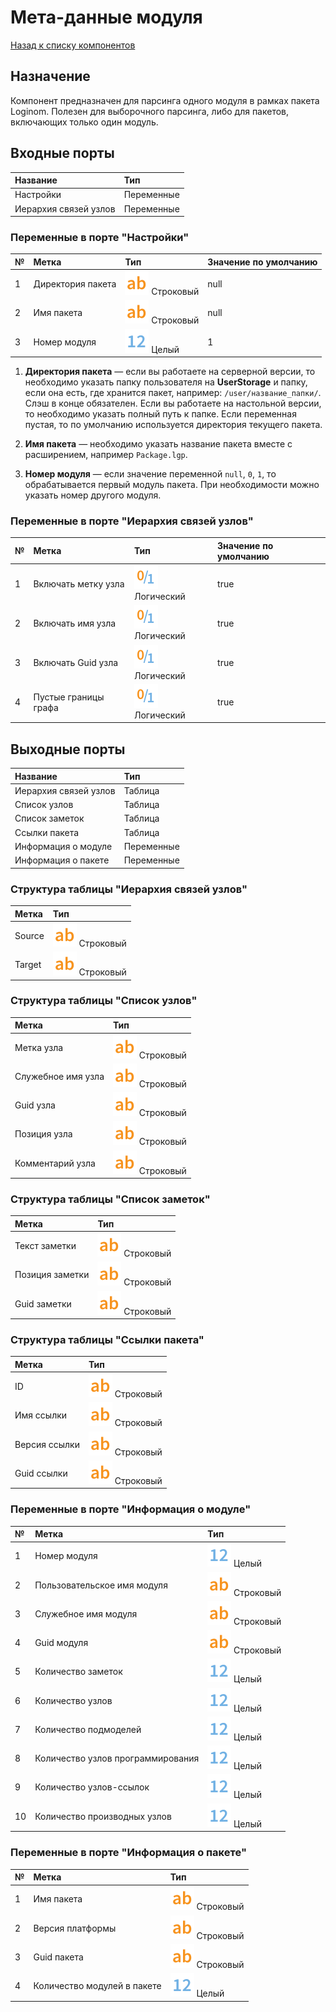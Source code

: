 # Мета-данные модуля

[Назад к списку компонентов](../README.md)

## Назначение

Компонент предназначен для парсинга одного модуля в рамках пакета Loginom. Полезен для выборочного парсинга, либо для пакетов, включающих только один модуль.

## Входные порты

| Название                | Тип        |
|:------------------------|:-----------|
| Настройки               | Переменные |
| Иерархия связей узлов   | Переменные |

### Переменные в порте "Настройки"

| №  | Метка                       | Тип                                   | Значение по умолчанию  |
|:---|:----------------------------|:--------------------------------------|:-----------------------|
| 1  | Директория пакета           | ![](./img/string.svg) Строковый       |null                    |
| 2  | Имя пакета                  | ![](./img/string.svg) Строковый       |null                    |
| 3  | Номер модуля                | ![](./img/integer.svg) Целый          |1                       |

1. **Директория пакета** — если вы работаете на серверной версии, то необходимо указать папку пользователя на **UserStorage** и папку, если она есть, где хранится пакет, например: `/user/название_папки/`. Слэш в конце обязателен. Если вы работаете на настольной версии, то необходимо указать полный путь к папке. Если переменная пустая, то по умолчанию используется директория текущего пакета.

2. **Имя пакета** — необходимо указать название пакета вместе с расширением, например `Package.lgp`.

3. **Номер модуля** — если значение переменной `null`, `0`, `1`, то обрабатывается первый модуль пакета. При необходимости можно указать номер другого модуля.

### Переменные в порте "Иерархия связей узлов"

| №  | Метка                       | Тип                                   | Значение по умолчанию  |
|:---|:----------------------------|:--------------------------------------|:-----------------------|
| 1  | Включать метку узла         | ![](./img/logical.svg) Логический     |true                    |
| 2  | Включать имя узла           | ![](./img/logical.svg) Логический     |true                    |
| 3  | Включать Guid узла          | ![](./img/logical.svg) Логический     |true                    |
| 4  | Пустые границы графа        | ![](./img/logical.svg) Логический     |true                    |

## Выходные порты

| Название                 | Тип        |
|:-------------------------|:-----------|
| Иерархия связей узлов    | Таблица    |
| Список узлов             | Таблица    |
| Список заметок           | Таблица    |
| Ссылки пакета            | Таблица    |
| Информация о модуле      | Переменные |
| Информация о пакете      | Переменные |

### Структура таблицы "Иерархия связей узлов"

| Метка                | Тип                                        |
|:---------------------|:-------------------------------------------|
| Source               | ![](./img/string.svg) Строковый            |
| Target               | ![](./img/string.svg) Строковый            |

### Структура таблицы "Список узлов"

| Метка                | Тип                                        |
|:---------------------|:-------------------------------------------|
| Метка узла           | ![](./img/string.svg) Строковый            |
| Служебное имя узла   | ![](./img/string.svg) Строковый            |
| Guid узла            | ![](./img/string.svg) Строковый            |
| Позиция узла         | ![](./img/string.svg) Строковый            |
| Комментарий узла     | ![](./img/string.svg) Строковый            |

### Структура таблицы "Список заметок"

| Метка                | Тип                                        |
|:---------------------|:-------------------------------------------|
| Текст заметки        | ![](./img/string.svg) Строковый            |
| Позиция заметки      | ![](./img/string.svg) Строковый            |
| Guid заметки         | ![](./img/string.svg) Строковый            |

### Структура таблицы "Ссылки пакета"

| Метка                | Тип                                        |
|:---------------------|:-------------------------------------------|
| ID                   | ![](./img/string.svg) Строковый            |
| Имя ссылки           | ![](./img/string.svg) Строковый            |
| Версия ссылки        | ![](./img/string.svg) Строковый            |
| Guid ссылки          | ![](./img/string.svg) Строковый            |

### Переменные в порте "Информация о модуле"

| №  | Метка                             | Тип                                   |
|:---|:----------------------------------|:--------------------------------------|
| 1  | Номер модуля                      | ![](./img/integer.svg) Целый          |
| 2  | Пользовательское имя модуля       | ![](./img/string.svg) Строковый       |
| 3  | Служебное имя модуля              | ![](./img/string.svg) Строковый       |
| 4  | Guid модуля                       | ![](./img/string.svg) Строковый       |
| 5  | Количество заметок                | ![](./img/integer.svg) Целый          |
| 6  | Количество узлов                  | ![](./img/integer.svg) Целый          |
| 7  | Количество подмоделей             | ![](./img/integer.svg) Целый          |
| 8  | Количество узлов программирования | ![](./img/integer.svg) Целый          |
| 9  | Количество узлов-ссылок           | ![](./img/integer.svg) Целый          |
| 10 | Количество производных узлов      | ![](./img/integer.svg) Целый          |

### Переменные в порте "Информация о пакете"

| №  | Метка                             | Тип                                   |
|:---|:----------------------------------|:--------------------------------------|
| 1  | Имя пакета                        | ![](./img/string.svg) Строковый       |
| 2  | Версия платформы                  | ![](./img/string.svg) Строковый       |
| 3  | Guid пакета                       | ![](./img/string.svg) Строковый       |
| 4  | Количество модулей в пакете       | ![](./img/integer.svg) Целый          |